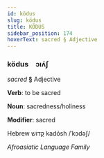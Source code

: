 ```yaml
---
id: ködus
slug: ködus
title: KÖDUS
sidebar_position: 174
hoverText: sacred § Adjective
---
```


### ködus&emsp;<span kind="abugida">ɔıʌ́ʃ</span>

*sacred* **§** Adjective

**Verb**: to be sacred

**Noun**: sacredness/holiness

**Modifier**: sacred

Hebrew קָדוֹשׁ kadósh /ˈkɔdəʃ/

*Afroasiatic Language Family*